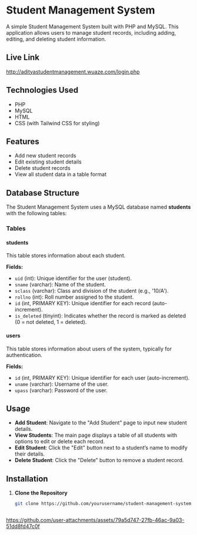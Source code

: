 # Student Management System

A simple Student Management System built with PHP and MySQL. This application allows users to manage student records, including adding, editing, and deleting student information.

## Live Link

http://adityastudentmanagement.wuaze.com/login.php

## Technologies Used

- PHP
- MySQL
- HTML
- CSS (with Tailwind CSS for styling)

## Features

- Add new student records
- Edit existing student details
- Delete student records
- View all student data in a table format

## Database Structure

The Student Management System uses a MySQL database named **students** with the following tables:

### Tables

#### students
This table stores information about each student.

**Fields:**
- `uid` (int): Unique identifier for the user (student).
- `sname` (varchar): Name of the student.
- `sclass` (varchar): Class and division of the student (e.g., '10/A').
- `rollno` (int): Roll number assigned to the student.
- `id` (int, PRIMARY KEY): Unique identifier for each record (auto-increment).
- `is_deleted` (tinyint): Indicates whether the record is marked as deleted (0 = not deleted, 1 = deleted).

#### users
This table stores information about users of the system, typically for authentication.

**Fields:**
- `id` (int, PRIMARY KEY): Unique identifier for each user (auto-increment).
- `uname` (varchar): Username of the user.
- `upass` (varchar): Password of the user.

## Usage

- **Add Student**: Navigate to the "Add Student" page to input new student details.
- **View Students**: The main page displays a table of all students with options to edit or delete each record.
- **Edit Student**: Click the "Edit" button next to a student’s name to modify their details.
- **Delete Student**: Click the "Delete" button to remove a student record.

## Installation

1. **Clone the Repository**
   ```bash
   git clone https://github.com/yourusername/student-management-system.git



https://github.com/user-attachments/assets/79a5d747-27fb-46ac-9a03-51dd8fd47c0f


